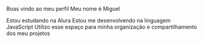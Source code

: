 Boas vindo ao meu perfil
Meu nome é Miguel

Estou estudando na Alura
Estou me desenvolvendo na linguagem JavaScript
Utilizo esse espaço para minha organização e compartilhamento dos meu projetos
